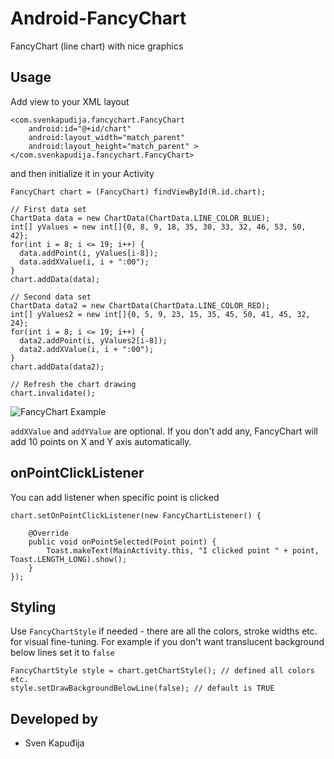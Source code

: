 Android-FancyChart
==================

FancyChart (line chart) with nice graphics

Usage
-----

Add view to your XML layout

    <com.svenkapudija.fancychart.FancyChart
        android:id="@+id/chart"
        android:layout_width="match_parent"
        android:layout_height="match_parent" >
    </com.svenkapudija.fancychart.FancyChart>
    
and then initialize it in your Activity

    FancyChart chart = (FancyChart) findViewById(R.id.chart);

    // First data set
    ChartData data = new ChartData(ChartData.LINE_COLOR_BLUE);
    int[] yValues = new int[]{0, 8, 9, 18, 35, 30, 33, 32, 46, 53, 50, 42};
    for(int i = 8; i <= 19; i++) {
      data.addPoint(i, yValues[i-8]);
      data.addXValue(i, i + ":00");
    }
    chart.addData(data);

    // Second data set
    ChartData data2 = new ChartData(ChartData.LINE_COLOR_RED);
    int[] yValues2 = new int[]{0, 5, 9, 23, 15, 35, 45, 50, 41, 45, 32, 24};
    for(int i = 8; i <= 19; i++) {
      data2.addPoint(i, yValues2[i-8]);
      data2.addXValue(i, i + ":00");
    }
    chart.addData(data2);
    
    // Refresh the chart drawing
    chart.invalidate();

![FancyChart Example](http://i.imgur.com/qv50v17.png)

`addXValue` and `addYValue` are optional. If you don't add any, FancyChart will add 10 points on X and Y axis automatically.

onPointClickListener
----

You can add listener when specific point is clicked

    chart.setOnPointClickListener(new FancyChartListener() {
        
    	@Override
    	public void onPointSelected(Point point) {
    		Toast.makeText(MainActivity.this, "I clicked point " + point, Toast.LENGTH_LONG).show();
    	}
    });

Styling
----

Use `FancyChartStyle` if needed - there are all the colors, stroke widths etc. for visual fine-tuning. For example if you don't
want translucent background below lines set it to `false`

    FancyChartStyle style = chart.getChartStyle(); // defined all colors etc.
    style.setDrawBackgroundBelowLine(false); // default is TRUE
    
Developed by
------------
* Sven Kapuđija
